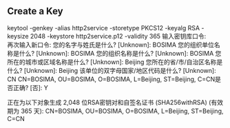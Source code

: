 ## Create a Key

keytool -genkey -alias http2service -storetype PKCS12 -keyalg RSA -keysize 2048 -keystore http2service.p12 -validity 365
输入密钥库口令:  
再次输入新口令:
您的名字与姓氏是什么?
[Unknown]:  BOSIMA
您的组织单位名称是什么?
[Unknown]:  BOSIMA
您的组织名称是什么?
[Unknown]:  BOSIMA
您所在的城市或区域名称是什么?
[Unknown]:  Beijing
您所在的省/市/自治区名称是什么?
[Unknown]:  Beijing
该单位的双字母国家/地区代码是什么?
[Unknown]:  CN
CN=BOSIMA, OU=BOSIMA, O=BOSIMA, L=Beijing, ST=Beijing, C=CN是否正确?
[否]:  Y

正在为以下对象生成 2,048 位RSA密钥对和自签名证书 (SHA256withRSA) (有效期为 365 天):
CN=BOSIMA, OU=BOSIMA, O=BOSIMA, L=Beijing, ST=Beijing, C=CN

